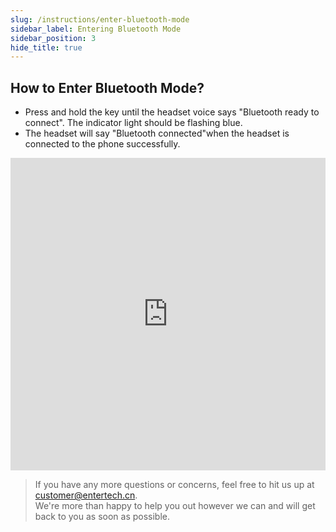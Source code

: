 ```yaml
---
slug: /instructions/enter-bluetooth-mode
sidebar_label: Entering Bluetooth Mode
sidebar_position: 3
hide_title: true
---
```


## How to Enter Bluetooth Mode?
- Press and hold the key until the headset voice says "Bluetooth ready to connect". The indicator light should be flashing blue. 
- The headset will say "Bluetooth connected"when the headset is connected to the phone successfully.

<iframe
    width="100%"
    height="500"
    src="https://www.youtube.com/embed/b0l279Oq_kA"
    frameborder="0"
    allow="accelerometer; autoplay; clipboard-write; encrypted-media; gyroscope; picture-in-picture"
    allowfullscreen
></iframe>

> If you have any more questions or concerns, feel free to hit us up at customer@entertech.cn.  
> We're more than happy to help you out however we can and will get back to you as soon as possible.